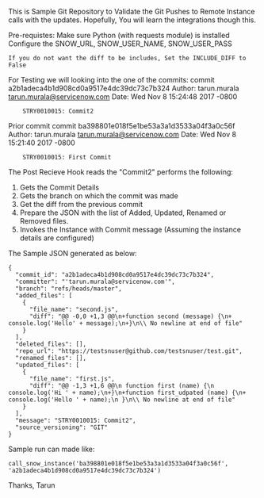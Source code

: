This is Sample Git Repository to Validate the Git Pushes to Remote Instance calls with the updates.
Hopefully, You will learn the integrations though this.

Pre-requistes: 
    Make sure Python (with requests module) is installed
    Configure the SNOW_URL, SNOW_USER_NAME, SNOW_USER_PASS

    If you do not want the diff to be includes, Set the INCLUDE_DIFF to False

For Testing we will looking into the one of the commits:
    commit a2b1adeca4b1d908cd0a9517e4dc39dc73c7b324
    Author: tarun.murala <tarun.murala@servicenow.com>
    Date:   Wed Nov 8 15:24:48 2017 -0800

        STRY0010015: Commit2


Prior commit
    commit ba398801e018f5e1be53a3a1d3533a04f3a0c56f
    Author: tarun.murala <tarun.murala@servicenow.com>
    Date:   Wed Nov 8 15:21:40 2017 -0800

        STRY0010015: First Commit


The Post Recieve Hook reads the "Commit2" performs the following:
1. Gets the Commit Details
2. Gets the branch on which the commit was made
3. Get the diff from the previous commit
4. Prepare the JSON with the list of Added, Updated, Renamed or Removed files.
5. Invokes the Instance with Commit message (Assuming the instance details are configured)

The Sample JSON generated as below:

    {
      "commit_id": "a2b1adeca4b1d908cd0a9517e4dc39dc73c7b324",
      "committer": "'tarun.murala@servicenow.com'",
      "branch": "refs/heads/master",
      "added_files": [
        {
          "file_name": "second.js",
          "diff": "@@ -0,0 +1,3 @@\n+function second (message) {\n+    console.log('Hello' + message);\n+}\n\\ No newline at end of file"
        }
      ],
      "deleted_files": [],
      "repo_url": "https://testsnuser@github.com/testsnuser/test.git",
      "renamed_files": [],
      "updated_files": [
        {
          "file_name": "first.js",
          "diff": "@@ -1,3 +1,6 @@\n function first (name) {\n     console.log('Hi ' + name);\n+}\n+function first_udpated (name) {\n+    console.log('Hello ' + name);\n }\n\\ No newline at end of file"
        }
      ],
      "message": "STRY0010015: Commit2",
      "source_versioning": "GIT"
    }


Sample run can made like:

    call_snow_instance('ba398801e018f5e1be53a3a1d3533a04f3a0c56f', 'a2b1adeca4b1d908cd0a9517e4dc39dc73c7b324')


Thanks,
Tarun